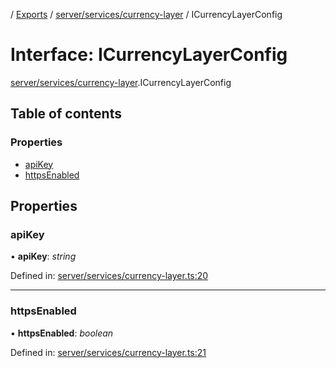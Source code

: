 [](../README.md) / [Exports](../modules.md) / [server/services/currency-layer](../modules/server_services_currency_layer.md) / ICurrencyLayerConfig

# Interface: ICurrencyLayerConfig

[server/services/currency-layer](../modules/server_services_currency_layer.md).ICurrencyLayerConfig

## Table of contents

### Properties

- [apiKey](server_services_currency_layer.icurrencylayerconfig.md#apikey)
- [httpsEnabled](server_services_currency_layer.icurrencylayerconfig.md#httpsenabled)

## Properties

### apiKey

• **apiKey**: *string*

Defined in: [server/services/currency-layer.ts:20](https://github.com/onzag/itemize/blob/11a98dec/server/services/currency-layer.ts#L20)

___

### httpsEnabled

• **httpsEnabled**: *boolean*

Defined in: [server/services/currency-layer.ts:21](https://github.com/onzag/itemize/blob/11a98dec/server/services/currency-layer.ts#L21)
